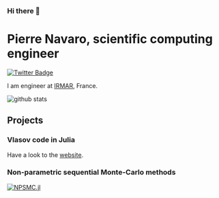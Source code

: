 ### Hi there 👋

<!--
**pnavaro/pnavaro** is a ✨ _special_ ✨ repository because its `README.md` (this file) appears on your GitHub profile.

Here are some ideas to get you started:

- 🔭 I’m currently working on ...
- 🌱 I’m currently learning ...
- 👯 I’m looking to collaborate on ...
- 🤔 I’m looking for help with ...
- 💬 Ask me about ...
- 📫 How to reach me: ...
- 😄 Pronouns: ...
- ⚡ Fun fact: ...
-->

# Pierre Navaro, scientific computing engineer

[![Twitter Badge](https://img.shields.io/twitter/follow/pnavaro?label=follow%20%40pnavaro%20on%20Twitter&style=flat-square)](https://twitter.com/pierrepo)

I am engineer at [IRMAR](https://irmar.univ-rennes1.fr/), France. 


![github stats](https://github-readme-stats.vercel.app/api?username=pnavaro&show_icons=true)


## Projects

### Vlasov code in Julia

Have a look to the [website](https://juliavlasov.github.io/).

### Non-parametric sequential Monte-Carlo methods

[![NPSMC.jl](https://github-readme-stats.vercel.app/api/pin/?username=npsmc&repo=NPSMC.jl&show_owner=true)](https://github.com/npsmc/NPSMC.jl)

